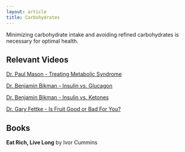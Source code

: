 ```yaml
---
layout: article
title: Carbohydrates
---
```


Minimizing carbohydrate intake and avoiding refined carbohydrates is necessary for optimal health.

## Relevant Videos
[Dr. Paul Mason - Treating Metabolic Syndrome](https://www.youtube.com/watch?v=KlHPmJTihBc&t=6s)


[Dr. Benjamin Bikman - Insulin vs. Glucagon](https://www.youtube.com/watch?v=z3fO5aTD6JU&t=5s)


[Dr. Benjamin Bikman - Insulin vs. Ketones](https://www.youtube.com/watch?v=8t1JN0RgvO4&t=21s)


[Dr. Gary Fettke - Is Fruit Good or Bad For You?](https://www.youtube.com/watch?v=L6LL92Zs5L0&t=7s)

## Books
**Eat Rich, Live Long** by Ivor Cummins